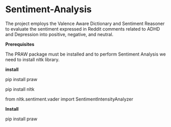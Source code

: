# Sentiment-Analysis
The project employs the Valence Aware Dictionary and Sentiment Reasoner to evaluate the sentiment expressed in Reddit comments related to ADHD and Depression into positive, negative, and neutral.

**Prerequisites** 

The PRAW  package must be installed and to perform Sentiment Analysis we need to install nltk library.

**install**

pip install praw 

pip install nltk

from nltk.sentiment.vader import SentimentIntensityAnalyzer


























**Install**

pip install praw
